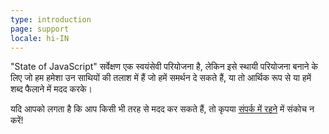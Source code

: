 ```yaml
---
type: introduction
page: support
locale: hi-IN
---
```


"State of JavaScript" सर्वेक्षण एक स्वयंसेवी परियोजना है, लेकिन इसे स्थायी परियोजना बनाने के लिए जो हम हमेशा उन साथियों की तलाश में हैं जो हमें समर्थन दे सकते हैं, या तो आर्थिक रूप से या हमें शब्द फैलाने में मदद करके।

यदि आपको लगता है कि आप किसी भी तरह से मदद कर सकते हैं, तो कृपया <a href="mailto:hello@stateofjs.com">संपर्क में रहने</a> में संकोच न करें!
